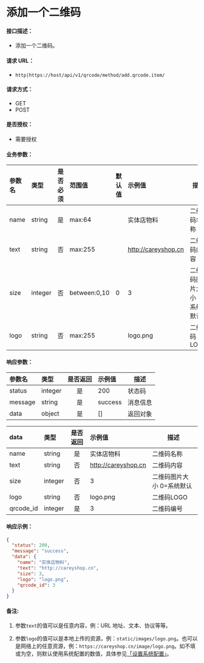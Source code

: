 # 添加一个二维码

#### 接口描述：
- 添加一个二维码。

#### 请求 URL：
- `http|https://host/api/v1/qrcode/method/add.qrcode.item/`

#### 请求方式：
- GET
- POST

#### 是否授权：
- 需要授权

#### 业务参数：
|参数名|类型|是否必须|范围值|默认值|示例值|描述|
|:----|:---|:---:|:-----|:-----|:-----|-----|
|name |string |是 |max:64 | |实体店物料 |二维码名称 |
|text |string |否 |max:255 | |http://careyshop.cn |二维码内容 |
|size |integer |否 |between:0,10 |0 |3 |二维码图片大小 0=系统默认 |
|logo |string |否 |max:255 | |logo.png |二维码LOGO |

#### 响应参数：
|参数名|类型|是否返回|示例值|描述|
|:-----|:-----|:---:|:-----|-----|
|status |integer |是 |200 |状态码 |
|message |string |是 |success |消息信息 |
|data |object |是 |[] |返回对象 |

|data|类型|是否返回|示例值|描述|
|:-----|:-----|:---:|:-----|-----|
|name |string |是 |实体店物料 |二维码名称 |
|text |string |否 |http://careyshop.cn |二维码内容 |
|size |integer |否 |3 |二维码图片大小 0=系统默认 |
|logo |string |否 |logo.png |二维码LOGO |
|qrcode_id |integer |是 |3 |二维码编号 |

#### 响应示例：
```json
{
  "status": 200,
  "message": "success",
  "data": {
    "name": "实体店物料",
    "text": "http://careyshop.cn",
    "size": 3,
    "logo": "logo.png",
    "qrcode_id": 3
  }
}
```

#### 备注:
1. 参数`text`的值可以是任意内容，例：URL 地址、文本、协议等等。

2. 参数`logo`的值可以是本地上传的资源，例：`static/images/logo.png`。也可以是网络上的任意资源，例：`https://careyshop.cn/image/logo.png`。如不填或为空，则默认使用系统配置的数值，具体参见[「设置系统配置」](/api/admin/setting/system/set.system.list.md "「设置系统配置」")。